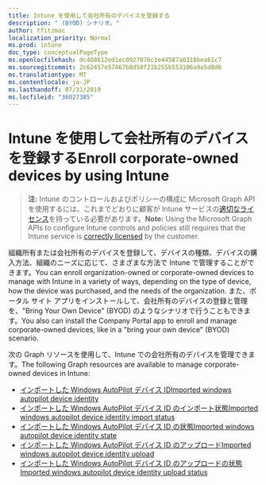 ```yaml
---
title: Intune を使用して会社所有のデバイスを登録する
description: " (BYOD) シナリオ。"
author: tfitzmac
localization_priority: Normal
ms.prod: intune
doc_type: conceptualPageType
ms.openlocfilehash: dc408612ed1ec0927076c1e44587a0318bea61c7
ms.sourcegitcommit: 2c62457e57467b8d50f21b255b553106a9a5d8d6
ms.translationtype: MT
ms.contentlocale: ja-JP
ms.lasthandoff: 07/31/2019
ms.locfileid: "36027385"
---
```

# <a name="enroll-corporate-owned-devices-by-using-intune"></a><span data-ttu-id="21981-103">Intune を使用して会社所有のデバイスを登録する</span><span class="sxs-lookup"><span data-stu-id="21981-103">Enroll corporate-owned devices by using Intune</span></span>

> <span data-ttu-id="21981-104">**注:** Intune のコントロールおよびポリシーの構成に Microsoft Graph API を使用するには、これまでどおりに顧客が Intune サービスの[適切なライセンス](https://www.microsoft.com/en-us/cloud-platform/microsoft-intune-pricing)を持っている必要があります。</span><span class="sxs-lookup"><span data-stu-id="21981-104">**Note:** Using the Microsoft Graph APIs to configure Intune controls and policies still requires that the Intune service is [correctly licensed](https://www.microsoft.com/en-us/cloud-platform/microsoft-intune-pricing) by the customer.</span></span>

<span data-ttu-id="21981-105">組織所有または会社所有のデバイスを登録して、デバイスの種類、デバイスの購入方法、組織のニーズに応じて、さまざまな方法で Intune で管理することができます。</span><span class="sxs-lookup"><span data-stu-id="21981-105">You can enroll organization-owned or corporate-owned devices to manage with Intune in a variety of ways, depending on the type of device, how the device was purchased, and the needs of the organization.</span></span> <span data-ttu-id="21981-106">また、ポータル サイト アプリをインストールして、会社所有のデバイスの登録と管理を、"Bring Your Own Device" (BYOD) のようなシナリオで行うこともできます。</span><span class="sxs-lookup"><span data-stu-id="21981-106">You also can install the Company Portal app to enroll and manage corporate-owned devices, like in a "bring your own device" (BYOD) scenario.</span></span>

<span data-ttu-id="21981-107">次の Graph リソースを使用して、Intune での会社所有のデバイスを管理できます。</span><span class="sxs-lookup"><span data-stu-id="21981-107">The following Graph resources are available to manage corporate-owned devices in Intune:</span></span>

- [<span data-ttu-id="21981-108">インポートした Windows AutoPilot デバイス ID</span><span class="sxs-lookup"><span data-stu-id="21981-108">Imported windows autopilot device identity</span></span>](intune-enrollment-importedwindowsautopilotdeviceidentity.md)
- [<span data-ttu-id="21981-109">インポートした Windows AutoPilot デバイス ID のインポート状態</span><span class="sxs-lookup"><span data-stu-id="21981-109">Imported windows autopilot device identity import status</span></span>](intune-enrollment-importedwindowsautopilotdeviceidentityimportstatus.md)
- [<span data-ttu-id="21981-110">インポートした Windows AutoPilot デバイス ID の状態</span><span class="sxs-lookup"><span data-stu-id="21981-110">Imported windows autopilot device identity state</span></span>](intune-enrollment-importedwindowsautopilotdeviceidentitystate.md)
- [<span data-ttu-id="21981-111">インポートした Windows AutoPilot デバイス ID のアップロード</span><span class="sxs-lookup"><span data-stu-id="21981-111">Imported windows autopilot device identity upload</span></span>](intune-enrollment-importedwindowsautopilotdeviceidentityupload.md)
- [<span data-ttu-id="21981-112">インポートした Windows AutoPilot デバイス ID のアップロードの状態</span><span class="sxs-lookup"><span data-stu-id="21981-112">Imported windows autopilot device identity upload status</span></span>](intune-enrollment-importedwindowsautopilotdeviceidentityuploadstatus.md)

